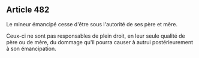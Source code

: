 Article 482
----
Le mineur émancipé cesse d'être sous l'autorité de ses père et mère.

Ceux-ci ne sont pas responsables de plein droit, en leur seule qualité de père
ou de mère, du dommage qu'il pourra causer à autrui postérieurement à son
émancipation.
